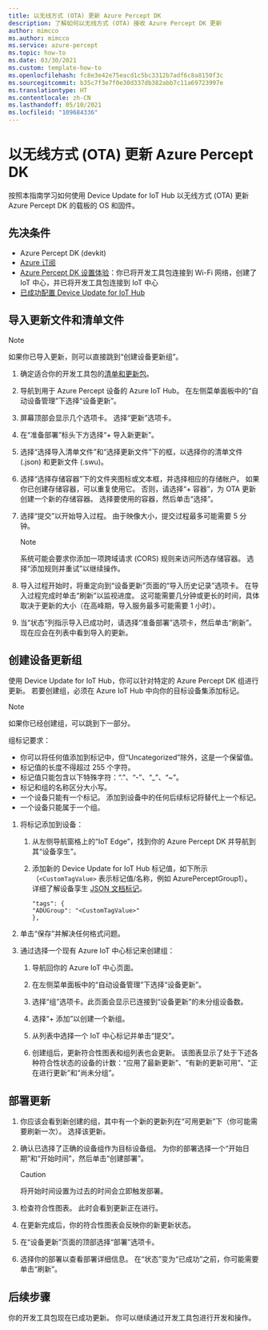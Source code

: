 ```yaml
---
title: 以无线方式 (OTA) 更新 Azure Percept DK
description: 了解如何以无线方式 (OTA) 接收 Azure Percept DK 更新
author: mimcco
ms.author: mimcco
ms.service: azure-percept
ms.topic: how-to
ms.date: 03/30/2021
ms.custom: template-how-to
ms.openlocfilehash: fc8e3e42e75eacd1c5bc3312b7adf6c8a8150f3c
ms.sourcegitcommit: b35c7f3e7f0e30d337db382abb7c11a69723997e
ms.translationtype: HT
ms.contentlocale: zh-CN
ms.lasthandoff: 05/10/2021
ms.locfileid: "109684336"
---
```

# <a name="update-your-azure-percept-dk-over-the-air-ota"></a>以无线方式 (OTA) 更新 Azure Percept DK

按照本指南学习如何使用 Device Update for IoT Hub 以无线方式 (OTA) 更新 Azure Percept DK 的载板的 OS 和固件。

## <a name="prerequisites"></a>先决条件

- Azure Percept DK (devkit)
- [Azure 订阅](https://azure.microsoft.com/free/)
- [Azure Percept DK 设置体验](./quickstart-percept-dk-set-up.md)：你已将开发工具包连接到 Wi-Fi 网络，创建了 IoT 中心，并已将开发工具包连接到 IoT 中心
- [已成功配置 Device Update for IoT Hub](./how-to-set-up-over-the-air-updates.md)

## <a name="import-your-update-file-and-manifest-file"></a>导入更新文件和清单文件

> [!NOTE]
> 如果你已导入更新，则可以直接跳到“创建设备更新组”。

1. 确定适合你的开发工具包的[清单和更新包](./how-to-select-update-package.md)。

1. 导航到用于 Azure Percept 设备的 Azure IoT Hub。 在左侧菜单面板中的“自动设备管理”下选择“设备更新”。 

1. 屏幕顶部会显示几个选项卡。 选择“更新”选项卡。

1. 在“准备部署”标头下方选择“+ 导入新更新”。 

1. 选择“选择导入清单文件”和“选择更新文件”下的框，以选择你的清单文件 (.json) 和更新文件 (.swu)。

1. 选择“选择存储容器”下的文件夹图标或文本框，并选择相应的存储帐户。 如果你已创建存储容器，可以重复使用它。 否则，请选择“+ 容器”，为 OTA 更新创建一个新的存储容器。 选择要使用的容器，然后单击“选择”。

1. 选择“提交”以开始导入过程。 由于映像大小，提交过程最多可能需要 5 分钟。

    > [!NOTE]
    > 系统可能会要求你添加一项跨域请求 (CORS) 规则来访问所选存储容器。 选择“添加规则并重试”以继续操作。

1. 导入过程开始时，将重定向到“设备更新”页面的“导入历史记录”选项卡。 在导入过程完成时单击“刷新”以监视进度。 这可能需要几分钟或更长的时间，具体取决于更新的大小（在高峰期，导入服务最多可能需要 1 小时）。

1. 当“状态”列指示导入已成功时，请选择“准备部署”选项卡，然后单击“刷新”。   现在应会在列表中看到导入的更新。

## <a name="create-a-device-update-group"></a>创建设备更新组

使用 Device Update for IoT Hub，你可以针对特定的 Azure Percept DK 组进行更新。 若要创建组，必须在 Azure IoT Hub 中向你的目标设备集添加标记。

> [!NOTE]
> 如果你已经创建组，可以跳到下一部分。

组标记要求：

- 你可以将任何值添加到标记中，但“Uncategorized”除外，这是一个保留值。
- 标记值的长度不得超过 255 个字符。
- 标记值只能包含以下特殊字符：“.”、“-”、“_”、“~”。
- 标记和组的名称区分大小写。
- 一个设备只能有一个标记。 添加到设备中的任何后续标记将替代上一个标记。
- 一个设备只能属于一个组。

1. 将标记添加到设备：

    1. 从左侧导航窗格上的“IoT Edge”，找到你的 Azure Percept DK 并导航到其“设备孪生”。

    1. 添加新的 Device Update for IoT Hub 标记值，如下所示（```<CustomTagValue>``` 表示标记值/名称，例如 AzurePerceptGroup1）。 详细了解设备孪生 [JSON 文档标记](../iot-hub/iot-hub-devguide-device-twins.md#device-twins)。

        ```
        "tags": {
        "ADUGroup": "<CustomTagValue>"
        },
        ```

1. 单击“保存”并解决任何格式问题。

1. 通过选择一个现有 Azure IoT 中心标记来创建组：

    1. 导航回你的 Azure IoT 中心页面。

    1. 在左侧菜单面板中的“自动设备管理”下选择“设备更新”。 

    1. 选择“组”选项卡。此页面会显示已连接到“设备更新”的未分组设备数。

    1. 选择“+ 添加”以创建一个新组。

    1. 从列表中选择一个 IoT 中心标记并单击“提交”。

    1. 创建组后，更新符合性图表和组列表也会更新。 该图表显示了处于下述各种符合性状态的设备的计数：“应用了最新更新”、“有新的更新可用”、“正在进行更新”和“尚未分组”。   

## <a name="deploy-an-update"></a>部署更新

1. 你应该会看到新创建的组，其中有一个新的更新列在“可用更新”下（你可能需要刷新一次）。 选择该更新。

1. 确认已选择了正确的设备组作为目标设备组。 为你的部署选择一个“开始日期”和“开始时间”，然后单击“创建部署”。

    > [!CAUTION]
    > 将开始时间设置为过去的时间会立即触发部署。

1. 检查符合性图表。 此时会看到更新正在进行。

1. 在更新完成后，你的符合性图表会反映你的新更新状态。

1. 在“设备更新”页面的顶部选择“部署”选项卡。 

1. 选择你的部署以查看部署详细信息。 在“状态”变为“已成功”之前，你可能需要单击“刷新”。  

## <a name="next-steps"></a>后续步骤

你的开发工具包现在已成功更新。 你可以继续通过开发工具包进行开发和操作。
